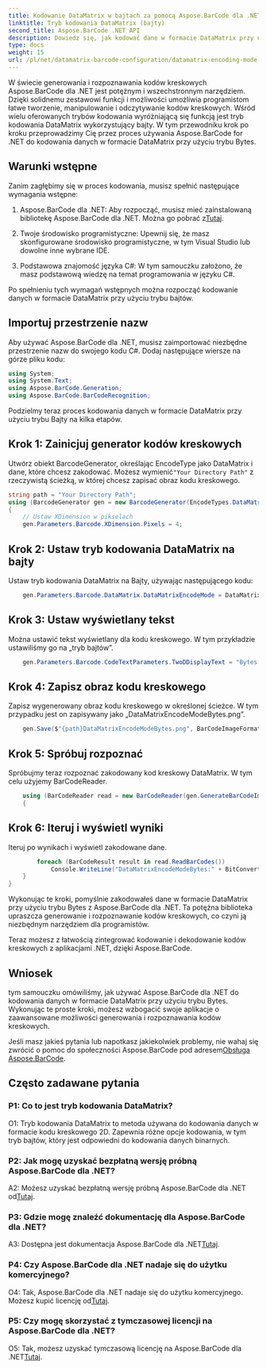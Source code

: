 ```yaml
---
title: Kodowanie DataMatrix w bajtach za pomocą Aspose.BarCode dla .NET
linktitle: Tryb kodowania DataMatrix (bajty)
second_title: Aspose.BarCode .NET API
description: Dowiedz się, jak kodować dane w formacie DataMatrix przy użyciu trybu Bytes z Aspose.BarCode dla .NET. Postępuj zgodnie z naszym przewodnikiem krok po kroku dotyczącym generowania i rozpoznawania kodów kreskowych.
type: docs
weight: 15
url: /pl/net/datamatrix-barcode-configuration/datamatrix-encoding-mode-bytes/
---
```

W świecie generowania i rozpoznawania kodów kreskowych Aspose.BarCode dla .NET jest potężnym i wszechstronnym narzędziem. Dzięki solidnemu zestawowi funkcji i możliwości umożliwia programistom łatwe tworzenie, manipulowanie i odczytywanie kodów kreskowych. Wśród wielu oferowanych trybów kodowania wyróżniającą się funkcją jest tryb kodowania DataMatrix wykorzystujący bajty. W tym przewodniku krok po kroku przeprowadzimy Cię przez proces używania Aspose.BarCode for .NET do kodowania danych w formacie DataMatrix przy użyciu trybu Bytes.

## Warunki wstępne

Zanim zagłębimy się w proces kodowania, musisz spełnić następujące wymagania wstępne:

1.  Aspose.BarCode dla .NET: Aby rozpocząć, musisz mieć zainstalowaną bibliotekę Aspose.BarCode dla .NET. Można go pobrać z[Tutaj](https://releases.aspose.com/barcode/net/).

2. Twoje środowisko programistyczne: Upewnij się, że masz skonfigurowane środowisko programistyczne, w tym Visual Studio lub dowolne inne wybrane IDE.

3. Podstawowa znajomość języka C#: W tym samouczku założono, że masz podstawową wiedzę na temat programowania w języku C#.

Po spełnieniu tych wymagań wstępnych można rozpocząć kodowanie danych w formacie DataMatrix przy użyciu trybu bajtów.

## Importuj przestrzenie nazw

Aby używać Aspose.BarCode dla .NET, musisz zaimportować niezbędne przestrzenie nazw do swojego kodu C#. Dodaj następujące wiersze na górze pliku kodu:

```csharp
using System;
using System.Text;
using Aspose.BarCode.Generation;
using Aspose.BarCode.BarCodeRecognition;
```

Podzielmy teraz proces kodowania danych w formacie DataMatrix przy użyciu trybu Bajty na kilka etapów.

## Krok 1: Zainicjuj generator kodów kreskowych

 Utwórz obiekt BarcodeGenerator, określając EncodeType jako DataMatrix i dane, które chcesz zakodować. Możesz wymienić`"Your Directory Path"` z rzeczywistą ścieżką, w której chcesz zapisać obraz kodu kreskowego.

```csharp
string path = "Your Directory Path";
using (BarcodeGenerator gen = new BarcodeGenerator(EncodeTypes.DataMatrix, strBld.ToString()))
{
    // Ustaw XDimension w pikselach
    gen.Parameters.Barcode.XDimension.Pixels = 4;
```

## Krok 2: Ustaw tryb kodowania DataMatrix na bajty

Ustaw tryb kodowania DataMatrix na Bajty, używając następującego kodu:

```csharp
    gen.Parameters.Barcode.DataMatrix.DataMatrixEncodeMode = DataMatrixEncodeMode.Bytes;
```

## Krok 3: Ustaw wyświetlany tekst

Można ustawić tekst wyświetlany dla kodu kreskowego. W tym przykładzie ustawiliśmy go na „tryb bajtów”.

```csharp
    gen.Parameters.Barcode.CodeTextParameters.TwoDDisplayText = "Bytes mode";
```

## Krok 4: Zapisz obraz kodu kreskowego

Zapisz wygenerowany obraz kodu kreskowego w określonej ścieżce. W tym przypadku jest on zapisywany jako „DataMatrixEncodeModeBytes.png”.

```csharp
    gen.Save($"{path}DataMatrixEncodeModeBytes.png", BarCodeImageFormat.Png);
```

## Krok 5: Spróbuj rozpoznać

Spróbujmy teraz rozpoznać zakodowany kod kreskowy DataMatrix. W tym celu użyjemy BarCodeReader.

```csharp
    using (BarCodeReader read = new BarCodeReader(gen.GenerateBarCodeImage(), DecodeType.DataMatrix))
    {
```

## Krok 6: Iteruj i wyświetl wyniki

Iteruj po wynikach i wyświetl zakodowane dane.

```csharp
        foreach (BarCodeResult result in read.ReadBarCodes())
            Console.WriteLine("DataMatrixEncodeModeBytes:" + BitConverter.ToString(result.CodeBytes));
    }
}
```

Wykonując te kroki, pomyślnie zakodowałeś dane w formacie DataMatrix przy użyciu trybu Bytes z Aspose.BarCode dla .NET. Ta potężna biblioteka upraszcza generowanie i rozpoznawanie kodów kreskowych, co czyni ją niezbędnym narzędziem dla programistów.

Teraz możesz z łatwością zintegrować kodowanie i dekodowanie kodów kreskowych z aplikacjami .NET, dzięki Aspose.BarCode.

## Wniosek

tym samouczku omówiliśmy, jak używać Aspose.BarCode dla .NET do kodowania danych w formacie DataMatrix przy użyciu trybu Bytes. Wykonując te proste kroki, możesz wzbogacić swoje aplikacje o zaawansowane możliwości generowania i rozpoznawania kodów kreskowych.

 Jeśli masz jakieś pytania lub napotkasz jakiekolwiek problemy, nie wahaj się zwrócić o pomoc do społeczności Aspose.BarCode pod adresem[Obsługa Aspose.BarCode](https://forum.aspose.com/c/barcode/13).

## Często zadawane pytania

### P1: Co to jest tryb kodowania DataMatrix?

O1: Tryb kodowania DataMatrix to metoda używana do kodowania danych w formacie kodu kreskowego 2D. Zapewnia różne opcje kodowania, w tym tryb bajtów, który jest odpowiedni do kodowania danych binarnych.

### P2: Jak mogę uzyskać bezpłatną wersję próbną Aspose.BarCode dla .NET?

 A2: Możesz uzyskać bezpłatną wersję próbną Aspose.BarCode dla .NET od[Tutaj](https://releases.aspose.com/).

### P3: Gdzie mogę znaleźć dokumentację dla Aspose.BarCode dla .NET?

 A3: Dostępna jest dokumentacja Aspose.BarCode dla .NET[Tutaj](https://reference.aspose.com/barcode/net/).

### P4: Czy Aspose.BarCode dla .NET nadaje się do użytku komercyjnego?

O4: Tak, Aspose.BarCode dla .NET nadaje się do użytku komercyjnego. Możesz kupić licencję od[Tutaj](https://purchase.aspose.com/buy).

### P5: Czy mogę skorzystać z tymczasowej licencji na Aspose.BarCode dla .NET?

 O5: Tak, możesz uzyskać tymczasową licencję na Aspose.BarCode dla .NET[Tutaj](https://purchase.aspose.com/temporary-license/).